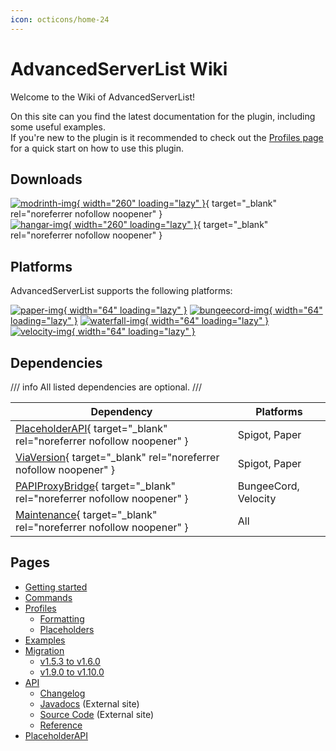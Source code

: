 ```yaml
---
icon: octicons/home-24
---
```


# AdvancedServerList Wiki

Welcome to the Wiki of AdvancedServerList!

On this site can you find the latest documentation for the plugin, including some useful examples.  
If you're new to the plugin is it recommended to check out the [Profiles page](profiles/index.md) for a quick start on how to use this plugin.

## Downloads

[![modrinth-img]{ width="260" loading="lazy" }][modrinth-download]{ target="_blank" rel="noreferrer nofollow noopener" }  
[![hangar-img]{ width="260" loading="lazy" }][hangar-download]{ target="_blank" rel="noreferrer nofollow noopener" }

[modrinth-img]: https://cdn.jsdelivr.net/gh/Andre601/devins-badges@13e0142/assets/compact/available/modrinth_vector.svg "Available on Modrinth"
[hangar-img]: https://cdn.jsdelivr.net/gh/Andre601/devins-badges@13e0142/assets/compact/available/hangar_vector.svg "Available on Hangar"

[modrinth-download]: https://modrinth.com/plugin/advancedserverlist
[hangar-download]: https://hangar.papermc.io/Andre_601/AdvancedServerList

## Platforms

AdvancedServerList supports the following platforms:

[![paper-img]{ width="64" loading="lazy" }][paper]
[![bungeecord-img]{ width="64" loading="lazy" }][spigot]
[![waterfall-img]{ width="64" loading="lazy" }][paper]
[![velocity-img]{ width="64" loading="lazy" }][velocity]

[paper-img]: https://cdn.jsdelivr.net/npm/@intergrav/devins-badges@3/assets/compact-minimal/supported/paper_vector.svg "Tested on Paper"
[bungeecord-img]: https://cdn.jsdelivr.net/npm/@intergrav/devins-badges@3/assets/compact-minimal/supported/bungeecord_vector.svg "Tested on BungeeCord"
[waterfall-img]: https://cdn.jsdelivr.net/npm/@intergrav/devins-badges@3/assets/compact-minimal/supported/waterfall_vector.svg "Tested on Waterfall"
[velocity-img]: https://cdn.jsdelivr.net/npm/@intergrav/devins-badges@3/assets/compact-minimal/supported/velocity_vector.svg "Tested on Velocity"

[spigot]: https://www.spigotmc.org
[paper]: https://papermc.io
[velocity]: https://velocitypowered.com

## Dependencies

/// info
All listed dependencies are optional.
///

| Dependency                                                              | Platforms            |
|-------------------------------------------------------------------------|----------------------|
| [PlaceholderAPI]{ target="_blank" rel="noreferrer nofollow noopener" }  | Spigot, Paper        |
| [ViaVersion]{ target="_blank" rel="noreferrer nofollow noopener" }      | Spigot, Paper        |
| [PAPIProxyBridge]{ target="_blank" rel="noreferrer nofollow noopener" } | BungeeCord, Velocity |
| [Maintenance]{ target="_blank" rel="noreferrer nofollow noopener" }     | All                  |

[placeholderapi]: https://hangar.papermc.io/HelpChat/PlaceholderAPI
[viaversion]: https://hangar.papermc.io/ViaVersion/ViaVersion
[papiproxybridge]: https://hangar.papermc.io/William278/PAPIProxyBridge
[maintenance]: https://hangar.papermc.io/kennytv/Maintenance

## Pages

- [Getting started](getting-started/index.md)
- [Commands](commands/index.md)
- [Profiles](profiles/index.md)
    - [Formatting](profiles/formatting.md)
    - [Placeholders](profiles/placeholders.md)
- [Examples](examples/index.md)
- [Migration](migration/index.md)
    - [v1.5.3 to v1.6.0](migration/v1_5_3-to-v1_6_0.md)
    - [v1.9.0 to v1.10.0](migration/v1_9_0-to-v1_10_0.md)
- [API](api/index.md)
    - [Changelog](api/changelog.md)
    - [Javadocs](api/javadocs.md) (External site)
    - [Source Code](api/source.md) (External site)
    - [Reference](api/reference/index.md)
- [PlaceholderAPI](placeholderapi/index.md)